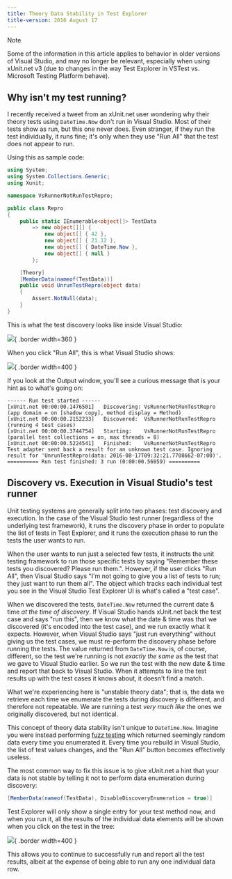 ```yaml
---
title: Theory Data Stability in Test Explorer
title-version: 2016 August 17
---
```


> [!NOTE]
> Some of the information in this article applies to behavior in older versions of Visual Studio, and may no longer be relevant, especially when using xUnit.net v3 (due to changes in the way Test Explorer in VSTest vs. Microsoft Testing Platform behave).

## Why isn't my test running?

I recently received a tweet from an xUnit.net user wondering why their theory tests using `DateTime.Now` don't run in Visual Studio. Most of their tests show as run, but this one never does. Even stranger, if they run the test individually, it runs fine; it's only when they use "Run All" that the test does not appear to run.

Using this as sample code:

```csharp
using System;
using System.Collections.Generic;
using Xunit;

namespace VsRunnerNotRunTestRepro;

public class Repro
{
    public static IEnumerable<object[]> TestData
        => new object[][] {
            new object[] { 42 },
            new object[] { 21.12 },
            new object[] { DateTime.Now },
            new object[] { null }
        };

    [Theory]
    [MemberData(nameof(TestData))]
    public void UnrunTestRepro(object data)
    {
        Assert.NotNull(data);
    }
}
```

This is what the test discovery looks like inside Visual Studio:

![](/images/theory-data-stability-in-vs/pre-run.png){ .border width=360 }

When you click "Run All", this is what Visual Studio shows:

![](/images/theory-data-stability-in-vs/post-run.png){ .border width=400 }

If you look at the Output window, you'll see a curious message that is your hint as to what's going on:

```text
------ Run test started ------
[xUnit.net 00:00:00.1476501]   Discovering: VsRunnerNotRunTestRepro (app domain = on [shadow copy], method display = Method)
[xUnit.net 00:00:00.2152233]   Discovered:  VsRunnerNotRunTestRepro (running 4 test cases)
[xUnit.net 00:00:00.3744754]   Starting:    VsRunnerNotRunTestRepro (parallel test collections = on, max threads = 8)
[xUnit.net 00:00:00.5224541]   Finished:    VsRunnerNotRunTestRepro
Test adapter sent back a result for an unknown test case. Ignoring result for 'UnrunTestRepro(data: 2016-08-17T09:32:21.7708662-07:00)'.
========== Run test finished: 3 run (0:00:00.56059) ==========
```

## Discovery vs. Execution in Visual Studio's test runner

Unit testing systems are generally split into two phases: test discovery and execution. In the case of the Visual Studio test runner (regardless of the underlying test framework), it runs the discovery phase in order to populate the list of tests in Test Explorer, and it runs the execution phase to run the tests the user wants to run.

When the user wants to run just a selected few tests, it instructs the unit testing framework to run those specific tests by saying "Remember these tests you discovered? Please run them.". However, if the user clicks "Run All", then Visual Studio says "I'm not going to give you a list of tests to run; they just want to run them all". The object which tracks each individual test you see in the Visual Studio Test Explorer UI is what's called a "test case".

When we discovered the tests, `DateTime.Now` returned the current date & time _at the time of discovery_. If Visual Studio hands xUnit.net back the test case and says "run this", then we know what the date & time was that we discovered (it's encoded into the test case), and we run exactly what it expects. However, when Visual Studio says "just run everything" without giving us the test cases, we must re-perform the discovery phase before running the tests. The value returned from `DateTime.Now` is, of course, different, so the test we're running is not _exactly the same_ as the test that we gave to Visual Studio earlier. So we run the test with the new date & time and report that back to Visual Studio. When it attempts to line the test results up with the test cases it knows about, it doesn't find a match.

What we're experiencing here is "unstable theory data"; that is, the data we retrieve each time we enumerate the tests during discovery is different, and therefore not repeatable. We are running a test _very much like_ the ones we originally discovered, but not identical.

This concept of theory data stability isn't unique to `DateTime.Now`. Imagine you were instead performing [fuzz testing](https://en.wikipedia.org/wiki/Fuzz_testing) which returned seemingly random data every time you enumerated it. Every time you rebuild in Visual Studio, the list of test values changes, and the "Run All" button becomes effectively useless.

The most common way to fix this issue is to give xUnit.net a hint that your data is not stable by telling it not to perform data enumeration during discovery:

```csharp
[MemberData(nameof(TestData), DisableDiscoveryEnumeration = true)]
```

Test Explorer will only show a single entry for your test method now, and when you run it, all the results of the individual data elements will be shown when you click on the test in the tree:

![](/images/theory-data-stability-in-vs/run-with-disabled-discovery.png){ .border width=400 }

This allows you to continue to successfully run and report all the test results, albeit at the expense of being able to run any one individual data row.
